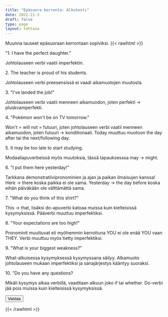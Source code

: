 ```yaml
---
title: "Epäsuora kerronta: Alkutesti"
date: 2022-21-3
draft: false
type: page
layout: tehtava
---
```

Muunna lauseet epäsuoraan kerrontaan sopiviksi.
{{< rawhtml >}}
<link rel="stylesheet" type="text/css" href="/css/monivalinta2.css"/>
<body class="dark:bg-warmgray-900">
<div class="wrap">
  <section data-quiz-item>
    <div class="question">"1. I have the perfect daughter."</code></div>
    <div class="choices" data-choices='["The father said (that) he has the perfect daughter","The father said (that) he had the perfect daughter", "The father said (that) he has had the perfect daughter"]'></div>
    <p class="info">Johtolauseen verbi vaatii imperfektin.</p>
     </section>
  <section data-quiz-item>
    <div class="question">2. The teacher is proud of his students.</div>
    <div class="choices" data-choices='["It says here that the teacher is proud of his students.","It says here that the teacher was proud of his students.","It says here that the teacher has been proud of his students."]'></div>
    <p class="info">Johtolauseen verbi preesensissä ei vaadi aikamuotojen muutosta.</p>
   </section>
  <div class="row">
  <section data-quiz-item>
    <div class="question">3. "I've landed the job!"</div>
    <div class="choices" data-choices='["She said she lands the job.","She said she landed the job.","She said she has landed the job.","She said she had landed the job."]'></div>
    <p class="info">Johtolauseen verbi vaatii menneen aikamuodon, joten perfekti -> pluskvamperfekti.</p>
  </section>
   <section data-quiz-item>
    <div class="question">4. "Pokémon won't be on TV tomorrow."</div> 
    <div class="choices" data-choices='["My father told me Pokémon is not on TV the following day.","My father told me Pokémon will not be on TV the following day.", "My father told me Pokémon would not be on TV the following day."]'></div>
    <p class="info">Won't = will not = futuuri, joten johtolauseen verbi vaatii menneen aikamuodon, joten futuuri -> konditionaali. Today muuttuu muotoon the day after tai the next/following day.</p>
  </section>
  </div>
   <div class="row">
  <section data-quiz-item>
    <div class="question">5. It may be too late to start studying.</div>
    <div class="choices" data-choices='["My mother told me it is too late to start studying.","My mother told me it was too late to start studying.","My mother told me it may be too late to start studying.","My mother told me it might be too late to start studying."]'></div>
    <p class="info">Modaaliapuverbeissä myös muutoksia, tässä tapauksesssa may -> might.</p>
  </section>
   <section data-quiz-item>
    <div class="question">6. "I put them here yesterday!"</div>
    <div class="choices" data-choices='["Peter told me he put them here yesterday.", "Peter told me he put them there yesterday.", "Peter told me he put them here the day before.", "Peter told me he put them there the day before."]'></div>
    <p class="info">Tarkkana demonstratiivipronominien ja ajan ja paikan ilmaisujen kanssa! Here -> there koska paikka ei ole sama. Yesterday -> the day before koska eihän päiväkään ole välttämättä sama.</p>
  </section>
  </div>
   <div class="row">
  <section data-quiz-item>
    <div class="question">7. "What do you think of this shirt?"</div>
    <div class="choices" data-choices='["Chantel asked me what do you think of that shirt", "Chantel asked me what I think of that shirt", "Chantel asked me what I thought of that shirt", "Chantel asked me what did I think of this shirt"]'></div>
    <p class="info">This -> that, lisäksi do-apuverbi katoaa muissa kuin kielteisissä kysymyksissä. Pääverbi muuttuu imperfektiksi.</p>
  </section>
   <section data-quiz-item>
    <div class="question">8. "Your expectations are too high!"</div>
    <div class="choices" data-choices='["I pointed ouf that your expectations are too high.", "I pointed out that their expectations are too high.", "I pointed out that their expectations were too high.", "I pointed out that your expectations were too high."]'></div>
    <p class="info">Pronominit muuttuvat eli myöhemmin kerrottuna YOU ei ole enää YOU vaan THEY. Verbi muuttuu myös tietty imperfektiksi.</p>
  </section>
  </div>
   <div class="row last">
  <section data-quiz-item>
    <div class="question">9. "What is your biggest weakness?"</div>
    <div class="choices" data-choices='["They wanted to know what is my biggest weakness.","They wanted to know what was my biggest weakness.", "They wanted to know what my biggest weakness is.", "They wanted to know what my biggest weakness was."]'></div>
    <p class="info">What-alkuisessa kysymyksessä kysymyssana säilyy. AIkamuoto johtolauseen mukaan imperfektiksi ja sanajärjestys kääntyy suoraksi. </p>
  </section>
   <section data-quiz-item>
    <div class="question">10. "Do you have any questions?</div>
    <div class="choices" data-choices='["The teacher asked if we had any questions.","The teacher asked do we have any questions.", "The teacher asked if we do have any questions.", "The teacher asked did we have any questions."]'></div>
    <p class="info">Mikäli kysymys alkaa verbillä, vaaditaan alkuun joko if tai whether. Do-verbi jää pois muissa kuin kielteisissä kysymyksissä. </p>
  </section>
  </div>
  <div id="emc-score"></div>
  <div class="submit">
  <button id="emc-submit">Vastaa</button>
  </div>
</div>
 
 <script src='https://cdnjs.cloudflare.com/ajax/libs/jquery/2.1.3/jquery.min.js'></script>
 
</body>
</html>

<script>
  
    (function($) {
  $.fn.emc = function(options) {
    
    var defaults = {
      key: [],
      scoring: "normal",
      progress: true
    },
    settings = $.extend(defaults,options),
    $quizItems = $('[data-quiz-item]'),
    $choices = $('[data-choices]'),
    itemCount = $quizItems.length,
    chosen = [],
    $option = null,
    $label = null;
    
   emcInit();
    
   if (settings.progress) {
      var $bar = $('#emc-progress'),
          $inner = $('<div id="emc-progress_inner"></div>'),
          $perc = $('<span id="emc-progress_ind">0/'+itemCount+'</span>');
      $bar.append($inner).prepend($perc);
    }
    
    function emcInit() {
      $quizItems.each( function(index,value) {
      var $this = $(this),
          $choiceEl = $this.find('.choices'),
          choices = $choiceEl.data('choices');
        for (var i = 0; i < choices.length; i++) {
          $option = $('<input name="'+index+'" id="'+index+'_'+i+'" type="radio">');
          $label = $('<label for="'+index+'_'+i+'">'+choices[i]+'</label>');
          $choiceEl.append($option).append($label);
         
          $option.on( 'change', function() {
            return getChosen();
          }); 
        }
      });
    }
    
    function getChosen() {
      chosen = [];
      $choices.each( function() {
        var $inputs = $(this).find('input[type="radio"]');
        $inputs.each( function(index,value) {
          if($(this).is(':checked')) {
            chosen.push(index + 1);
          }
        });
      });
      getProgress();
    }
    
    function getProgress() {
      var prog = (chosen.length / itemCount) * 100 + "%",
          $submit = $('#emc-submit');
      if (settings.progress) {
        $perc.text(chosen.length+'/'+itemCount);  
        $inner.css({height: prog});
      }
      if (chosen.length === itemCount) {
        $submit.addClass('ready-show');
        $submit.click( function(){
          return scoreNormal();
        });
      }
    }
    
    function scoreNormal() {
      var wrong = [],
          score = null,
          $scoreEl = $('#emc-score');
      for (var i = 0; i < itemCount; i++) {
        if (chosen[i] != settings.key[i]) {
          wrong.push(i);
        }
      }
      $quizItems.each( function(index) {
        var $this = $(this);
        if ($.inArray(index, wrong) !== -1 ) {
         $this.removeClass('item-correct').addClass('item-incorrect');
        } else {
          $this.removeClass('item-incorrect').addClass('item-correct');
        }
      });
      
      score = ((itemCount - wrong.length) / itemCount).toFixed(2) * 100 + "%";
      $scoreEl.text("Vastauksista oikein "+score).addClass('new-score');
    }
 
  }
}(jQuery));
 
 
$(document).emc({
  key: ["2","1","4","3","4","4","3","3","4","1"]
});</script>
{{< /rawhtml >}}